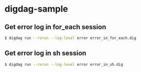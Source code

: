 # digdag-sample

## Get error log in for_each session

```sh
$ digdag run --rerun --log-level error error_in_for_each.dig
```

## Get error log in sh session

```sh
$ digdag run --rerun --log-level error error_in_sh.dig
```
